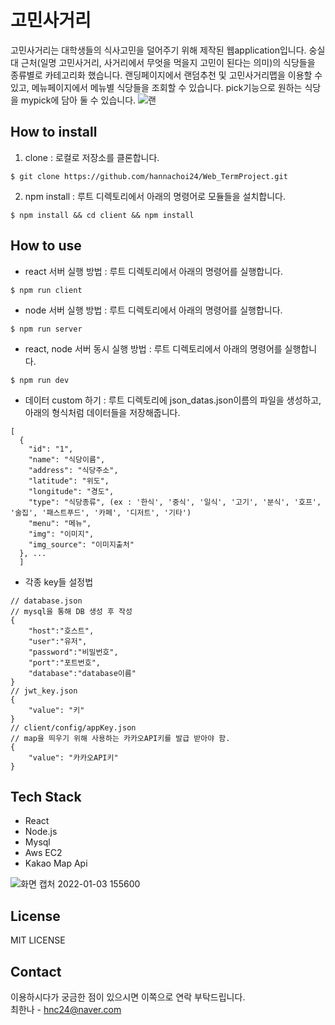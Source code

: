 # 고민사거리
고민사거리는 대학생들의 식사고민을 덜어주기 위해 제작된 웹application입니다. 숭실대 근처(일명 고민사거리, 사거리에서 무엇을 먹을지 고민이 된다는 의미)의 식당들을 종류별로 카테고리화 했습니다. 랜딩페이지에서 랜덤추천 및 고민사거리맵을 이용할 수 있고, 메뉴페이지에서 메뉴별 식당들을 조회할 수 있습니다. pick기능으로 원하는 식당을 mypick에 담아 둘 수 있습니다. 
![랜](https://user-images.githubusercontent.com/66726731/147906241-c1fee2a6-3655-48db-b64c-083b90b6c2d5.png)

## How to install
1. clone : 로컬로 저장소를 클론합니다.
```
$ git clone https://github.com/hannachoi24/Web_TermProject.git
```
2. npm install : 루트 디렉토리에서 아래의 명령어로 모듈들을 설치합니다.
```
$ npm install && cd client && npm install
```

## How to use
- react 서버 실행 방법 : 루트 디렉토리에서 아래의 명령어를 실행합니다.
```
$ npm run client
```
- node 서버 실행 방법 : 루트 디렉토리에서 아래의 명령어를 실행합니다.
```
$ npm run server
```
- react, node 서버 동시 실행 방법 : 루트 디렉토리에서 아래의 명령어를 실행합니다.
```
$ npm run dev
```

- 데이터 custom 하기 : 루트 디렉토리에 json_datas.json이름의 파일을 생성하고, 아래의 형식처럼 데이터들을 저장해줍니다.
```
[
  {
    "id": "1",
    "name": "식당이름",
    "address": "식당주소",
    "latitude": "위도", 
    "longitude": "경도",
    "type": "식당종류", (ex : '한식', '중식', '일식', '고기', '분식', '호프', '술집', '패스트푸드', '카페', '디저트', '기타')
    "menu": "메뉴",
    "img": "이미지",
    "img_source": "이미지출처"
  }, ...
  ]
```

- 각종 key들 설정법
```
// database.json
// mysql을 통해 DB 생성 후 작성
{
    "host":"호스트",
    "user":"유저",
    "password":"비밀번호",
    "port":"포트번호",
    "database":"database이름"
}
// jwt_key.json
{
    "value": "키"
}
// client/config/appKey.json
// map을 띄우기 위해 사용하는 카카오API키를 발급 받아야 함.
{
    "value": "카카오API키"
}
```

## Tech Stack
- React
- Node.js
- Mysql
- Aws EC2
- Kakao Map Api

![화면 캡처 2022-01-03 155600](https://user-images.githubusercontent.com/66726731/147906268-4031df63-857e-4e8f-b800-c3613247e9e4.png)

## License
MIT LICENSE

## Contact

이용하시다가 궁금한 점이 있으시면 이쪽으로 연락 부탁드립니다.  
최한나 - hnc24@naver.com
